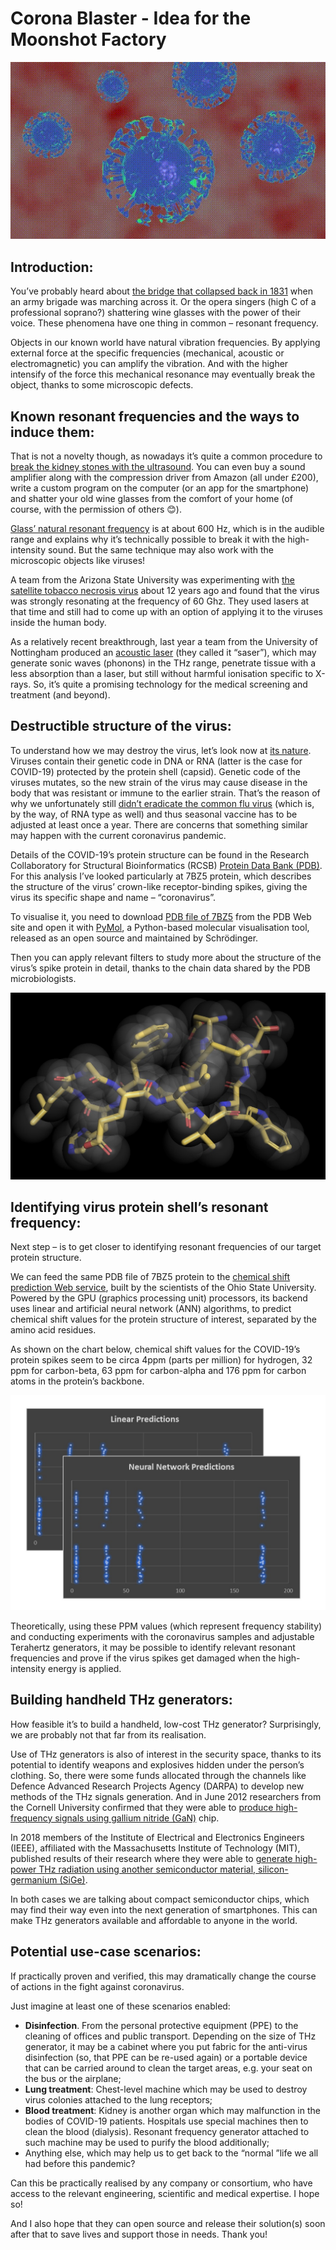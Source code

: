# Corona Blaster - Idea for the Moonshot Factory

<p align="center">
  <img src="/images/corona_blaster.gif">
</p>

## Introduction:
You’ve probably heard about [the bridge that collapsed back in 1831](http://scihi.org/broughton-suspension-bridge-resonance-disaster/) when an army brigade was marching across it. Or the opera singers (high C of a professional soprano?) shattering wine glasses with the power of their voice. These phenomena have one thing in common – resonant frequency.

Objects in our known world have natural vibration frequencies. By applying external force at the specific frequencies (mechanical, acoustic or electromagnetic) you can amplify the vibration. And with the higher intensify of the force this mechanical resonance may eventually break the object, thanks to some microscopic defects.

## Known resonant frequencies and the ways to induce them:
That is not a novelty though, as nowadays it’s quite a common procedure to [break the kidney stones with the ultrasound](https://www.nhs.uk/conditions/kidney-stones/treatment/). You can even buy a sound amplifier along with the compression driver from Amazon (all under £200), write a custom program on the computer (or an app for the smartphone) and shatter your old wine glasses from the comfort of your home (of course, with the permission of others 😊).

[Glass’ natural resonant frequency](https://sciencedemonstrations.fas.harvard.edu/presentations/shattering-wineglass) is at about 600 Hz, which is in the audible range and explains why it’s technically possible to break it with the high-intensity sound. But the same technique may also work with the microscopic objects like viruses!

A team from the Arizona State University was experimenting with [the satellite tobacco necrosis virus](https://www.researchgate.net/publication/5618885_Low_Frequency_Mechanical_Modes_of_Viral_Capsids_An_Atomistic_Approach) about 12 years ago and found that the virus was strongly resonating at the frequency of 60 Ghz. They used lasers at that time and still had to come up with an option of applying it to the viruses inside the human body.

As a relatively recent breakthrough, last year a team from the University of Nottingham produced an [acoustic laser](https://www.nottingham.ac.uk/news/using-sound-and-light-to-generate-ultra-fast-data-transfer) (they called it “saser”), which may generate sonic waves (phonons) in the THz range, penetrate tissue with a less absorption than a laser, but still without harmful ionisation specific to X-rays. So, it’s quite a promising technology for the medical screening and treatment (and beyond).

## Destructible structure of the virus:
To understand how we may destroy the virus, let’s look now at [its nature](https://www.ncbi.nlm.nih.gov/pmc/articles/PMC7138183/). Viruses contain their genetic code in DNA or RNA (latter is the case for COVID-19) protected by the protein shell (capsid). Genetic code of the viruses mutates, so the new strain of the virus may cause disease in the body that was resistant or immune to the earlier strain. That’s the reason of why we unfortunately still [didn’t eradicate the common flu virus](http://www.euro.who.int/en/health-topics/communicable-diseases/influenza/pandemic-influenza/how-pandemic-influenza-emerges) (which is, by the way, of RNA type as well) and thus seasonal vaccine has to be adjusted at least once a year. There are concerns that something similar may happen with the current coronavirus pandemic.

Details of the COVID-19’s protein structure can be found in the Research Collaboratory for Structural Bioinformatics (RCSB) [Protein Data Bank (PDB)](https://www.rcsb.org/). For this analysis I’ve looked particularly at 7BZ5 protein, which describes the structure of the virus’ crown-like receptor-binding spikes, giving the virus its specific shape and name – “coronavirus”.

To visualise it, you need to download [PDB file of 7BZ5](https://www.rcsb.org/structure/7BZ5) from the PDB Web site and open it with [PyMol](https://pymol.org/2/), a Python-based molecular visualisation tool, released as an open source and maintained by Schrödinger.

Then you can apply relevant filters to study more about the structure of the virus’s spike protein in detail, thanks to the chain data shared by the PDB microbiologists.
 
![7BZ5 visualisation in PyMol](/images/7BZ5_structure.jpg)

## Identifying virus protein shell’s resonant frequency:
Next step – is to get closer to identifying resonant frequencies of our target protein structure.

We can feed the same PDB file of 7BZ5 protein to the [chemical shift prediction Web service](http://spin.ccic.ohio-state.edu/index.php/ppm/document), built by the scientists of the Ohio State University. Powered by the GPU (graphics processing unit) processors, its backend uses linear and artificial neural network (ANN) algorithms, to predict chemical shift values for the protein structure of interest, separated by the amino acid residues.

As shown on the chart below, chemical shift values for the COVID-19’s protein spikes seem to be circa 4ppm (parts per million) for hydrogen, 32 ppm for carbon-beta, 63 ppm for carbon-alpha and 176 ppm for carbon atoms in the protein’s backbone.
 
![Chemical shift predictions for the virus’ spikes](/images/chem_shift.jpg)

Theoretically, using these PPM values (which represent frequency stability) and conducting experiments with the coronavirus samples and adjustable Terahertz generators, it may be possible to identify relevant resonant frequencies and prove if the virus spikes get damaged when the high-intensity energy is applied.

## Building handheld THz generators:
How feasible it’s to build a handheld, low-cost THz generator? Surprisingly, we are probably not that far from its realisation.

Use of THz generators is also of interest in the security space, thanks to its potential to identify weapons and explosives hidden under the person’s clothing. So, there were some funds allocated through the channels like Defence Advanced Research Projects Agency (DARPA) to develop new methods of the THz signals generation. And in June 2012 researchers from the Cornell University confirmed that they were able to [produce high-frequency signals using gallium nitride (GaN)](https://phys.org/news/2012-07-terahertz.html) chip.

In 2018 members of the Institute of Electrical and Electronics Engineers (IEEE), affiliated with the Massachusetts Institute of Technology (MIT), published results of their research where they were able to [generate high-power THz radiation using another semiconductor material, silicon-germanium (SiGe)](https://hangroup.mit.edu/wp-content/uploads/2018/04/2018_JSSC_1THz_Source.pdf).

In both cases we are talking about compact semiconductor chips, which may find their way even into the next generation of smartphones. This can make THz generators available and affordable to anyone in the world.

## Potential use-case scenarios:
If practically proven and verified, this may dramatically change the course of actions in the fight against coronavirus.

 Just imagine at least one of these scenarios enabled:
-	**Disinfection**. From the personal protective equipment (PPE) to the cleaning of offices and public transport. Depending on the size of THz generator, it may be a cabinet where you put fabric for the anti-virus disinfection (so, that PPE can be re-used again) or a portable device that can be carried around to clean the target areas, e.g. your seat on the bus or the airplane;
-	**Lung treatment**: Chest-level machine which may be used to destroy virus colonies attached to the lung receptors;
-	**Blood treatment**: Kidney is another organ which may malfunction in the bodies of COVID-19 patients. Hospitals use special machines then to clean the blood (dialysis). Resonant frequency generator attached to such machine may be used to purify the blood additionally;
-	Anything else, which may help us to get back to the “normal ”life we all had before this pandemic?

Can this be practically realised by any company or consortium, who have access to the relevant engineering, scientific and medical expertise. I hope so!

And I also hope that they can open source and release their solution(s) soon after that to save lives and support those in needs. Thank you!
